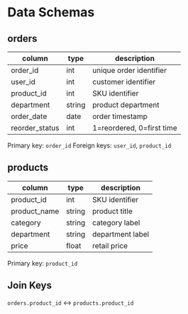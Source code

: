# Data Schemas

## orders
| column | type | description |
|--------|------|-------------|
| order_id | int | unique order identifier |
| user_id | int | customer identifier |
| product_id | int | SKU identifier |
| department | string | product department |
| order_date | date | order timestamp |
| reorder_status | int | 1=reordered, 0=first time |

Primary key: `order_id`
Foreign keys: `user_id`, `product_id`

## products
| column | type | description |
|--------|------|-------------|
| product_id | int | SKU identifier |
| product_name | string | product title |
| category | string | category label |
| department | string | department label |
| price | float | retail price |

Primary key: `product_id`

## Join Keys
`orders.product_id` ↔ `products.product_id`
